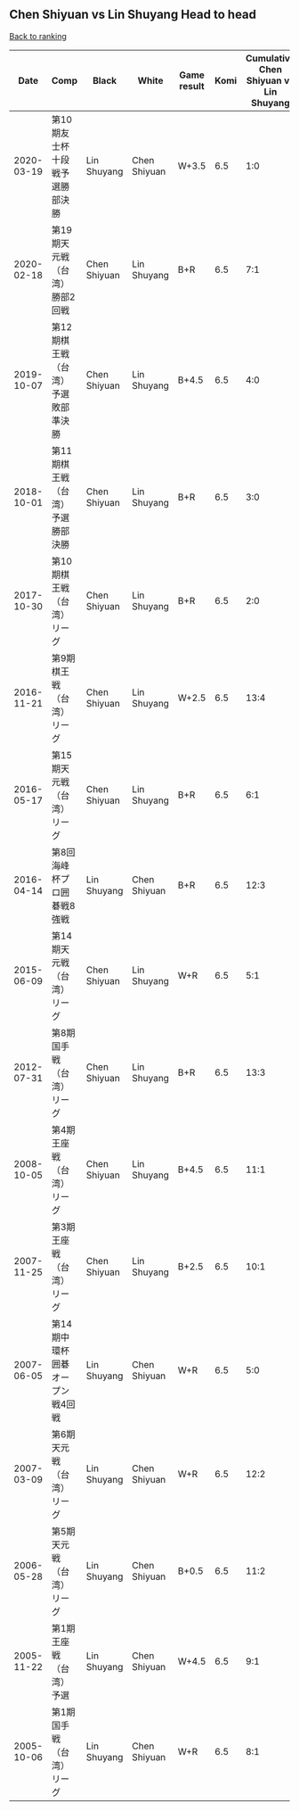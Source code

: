 ## Chen Shiyuan vs Lin Shuyang Head to head

[Back to ranking](../../index.md)




| **Date** | **Comp** | **Black** | **White** | **Game result** | **Komi** | **Cumulative Chen Shiyuan vs Lin Shuyang** | **Chen Shiyuan streak** | **Lin Shuyang streak** | 
| --- | --- | --- | --- | --- | --- | --- | --- | --- |
| 2020-03-19 | 第10期友士杯十段戦予選勝部決勝 | Lin Shuyang | Chen Shiyuan | W+3.5 | 6.5 | 1:0 | 1 | 0 | 
| 2020-02-18 | 第19期天元戦（台湾）勝部2回戦 | Chen Shiyuan | Lin Shuyang | B+R | 6.5 | 7:1 | 2 | 0 | 
| 2019-10-07 | 第12期棋王戦（台湾）予選敗部準決勝 | Chen Shiyuan | Lin Shuyang | B+4.5 | 6.5 | 4:0 | 4 | 0 | 
| 2018-10-01 | 第11期棋王戦（台湾）予選勝部決勝 | Chen Shiyuan | Lin Shuyang | B+R | 6.5 | 3:0 | 3 | 0 | 
| 2017-10-30 | 第10期棋王戦（台湾）リーグ | Chen Shiyuan | Lin Shuyang | B+R | 6.5 | 2:0 | 2 | 0 | 
| 2016-11-21 | 第9期棋王戦（台湾）リーグ | Chen Shiyuan | Lin Shuyang | W+2.5 | 6.5 | 13:4 | 0 | 1 | 
| 2016-05-17 | 第15期天元戦（台湾）リーグ | Chen Shiyuan | Lin Shuyang | B+R | 6.5 | 6:1 | 1 | 0 | 
| 2016-04-14 | 第8回海峰杯プロ囲碁戦8強戦 | Lin Shuyang | Chen Shiyuan | B+R | 6.5 | 12:3 | 0 | 1 | 
| 2015-06-09 | 第14期天元戦（台湾）リーグ | Chen Shiyuan | Lin Shuyang | W+R | 6.5 | 5:1 | 0 | 1 | 
| 2012-07-31 | 第8期国手戦（台湾）リーグ | Chen Shiyuan | Lin Shuyang | B+R | 6.5 | 13:3 | 1 | 0 | 
| 2008-10-05 | 第4期王座戦（台湾）リーグ | Chen Shiyuan | Lin Shuyang | B+4.5 | 6.5 | 11:1 | 6 | 0 | 
| 2007-11-25 | 第3期王座戦（台湾）リーグ | Chen Shiyuan | Lin Shuyang | B+2.5 | 6.5 | 10:1 | 5 | 0 | 
| 2007-06-05 | 第14期中環杯囲碁オープン戦4回戦 | Lin Shuyang | Chen Shiyuan | W+R | 6.5 | 5:0 | 5 | 0 | 
| 2007-03-09 | 第6期天元戦（台湾）リーグ | Lin Shuyang | Chen Shiyuan | W+R | 6.5 | 12:2 | 1 | 0 | 
| 2006-05-28 | 第5期天元戦（台湾）リーグ | Lin Shuyang | Chen Shiyuan | B+0.5 | 6.5 | 11:2 | 0 | 1 | 
| 2005-11-22 | 第1期王座戦（台湾）予選 | Lin Shuyang | Chen Shiyuan | W+4.5 | 6.5 | 9:1 | 4 | 0 | 
| 2005-10-06 | 第1期国手戦（台湾）リーグ | Lin Shuyang | Chen Shiyuan | W+R | 6.5 | 8:1 | 3 | 0 |




